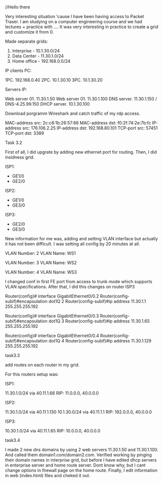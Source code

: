 //Hello there

Very interesting situation 'cause I have been having access to Packet Traser. I am studying on a computer engineering course and we had lectures + practice with .... It was very interesting in practice to create a grid and customize it from 0. 

Made separate grids:

1.  Interprise - 10.1.30.0/24
2.  Data Center - 11.30.1.0/24
3.  Home office - 192.168.0.0/24

IP clients PC:

1PC.    192.168.0.40
2PC.   10.1.30.10 
3PC.   10.1.30.20

Servers IP:

Web server 01.  11.30.1.50
Web server 01.  11.30.1.100
DNS server.     11.30.1.150  /  DNS-4.25.99.150
DHCP server.    10.1.30.100


Download porgramm Wireshark and catch traffic of my rdp access.

MAC-address src: 2c:c8:1b:26:57:68
MAC-address dst: f0:2f:74:2e:7b:fc
IP-address src: 176.106.2.25
IP-address dst: 192.168.80.101
TCP-port src: 57451
TCP-port dst: 3389


Task 3.2

First of all, I did upgrate by adding new ethernet port for routing. Then, I did insidness grid.

ISP1:
- GE1/0
- GE2/0

ISP2:
- GE1/0
- GE3/0

ISP3:
- GE2/0
- GE3/0

New information for me was, adding and setting VLAN interface but actually it has not been difficult. I was setting all config by 20 minutes at all.

VLAN Number: 2
VLAN Name: WS1

VLAN Number: 3
VLAN Name: WS2

VLAN Number: 4
VLAN Name: WS3

I changed conf in first FE port from access to trunk mode which supports VLAN specifications. After that, I did this changes on router ISP3

Router(config)# interface GigabitEthernet0/0.2
Router(config-subif)#encapsulation dot1Q 2
Router(config-subif)#ip address 11.30.1.1 255.255.255.192

Router(config)# interface GigabitEthernet0/0.3
Router(config-subif)#encapsulation dot1Q 3
Router(config-subif)#ip address 11.30.1.65 255.255.255.192

Router(config)# interface GigabitEthernet0/0.4
Router(config-subif)#encapsulation dot1Q 4
Router(config-subif)#ip address 11.30.1.129 255.255.255.192


task3.3

add routes on each router in my grid. 

For this routers setup was:

ISP1:

11.30.1.0/24 via 40.11.1.66
RIP: 11.0.0.0, 40.0.0.0


ISP2: 

11.30.1.0/24 via 40.11.1.130
10.1.30.0/24 via 40.11.1.1
RIP: 192.0.0.0, 40.0.0.0


ISP3:

10.30.1.0/24 via 40.11.1.65
RIP: 10.0.0.0, 40.0.0.0


task3.4

I made 2 new dns domains by using 2 web servers 11.30.1.50 and 11.30.1.100. And called them domain1.com/domain2.com. Verified working by pinging their domain names in interprise grid, but before I have edited dhcp servers in enterprise server and home route server. 
Dont know why, but I cant change options in firewall page on the home route.
Finally, I edit information in web (index.html) files and cheked it out.